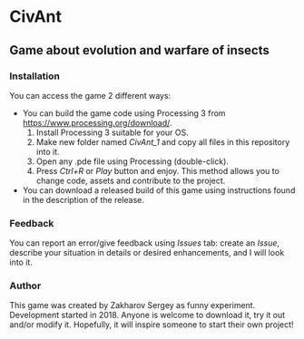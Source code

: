 # CivAnt
## Game about evolution and warfare of insects

### Installation
You can access the game 2 different ways:
- You can build the game code using Processing 3 from https://www.processing.org/download/.
  1. Install Processing 3 suitable for your OS.
  2. Make new folder named *CivAnt_1* and copy all files in this repository into it.
  3. Open any .pde file using Processing (double-click).
  4. Press *Ctrl+R* or *Play* button and enjoy.
This method allows you to change code, assets and contribute to the project.
- You can download a released build of this game using instructions found in the description of the release.

### Feedback
You can report an error/give feedback using *Issues* tab: create an *Issue*, describe your situation in details or desired enhancements, and I will look into it.

### Author
This game was created by Zakharov Sergey as funny experiment. Development started in 2018. Anyone is welcome to download it, try it out and/or modify it. Hopefully, it will inspire someone to start their own project!
